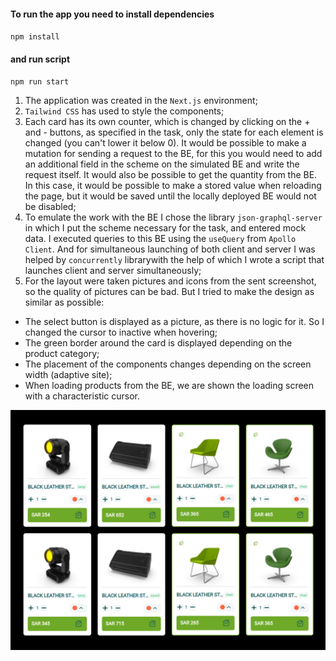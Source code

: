 #### To run the app you need to install dependencies
`npm install`
#### and run script
`npm run start`

  1. The application was created in the `Next.js` environment;
  2. `Tailwind CSS` has used to style the components;
  3. Each card has its own counter, which is changed by clicking on the + and - buttons, as specified in the task, only the state for each element is changed (you can't lower it below 0). It would be possible to make a mutation for sending a request to the BE, for this you would need to add an additional field in the scheme on the simulated BE and write the request itself. It would also be possible to get the quantity from the BE. In this case, it would be possible to make a stored value when reloading the page, but it would be saved until the locally deployed BE would not be disabled;
  4. To emulate the work with the BE I chose the library `json-graphql-server` in which I put the scheme necessary for the task, and entered mock data. I executed queries to this BE using the `useQuery` from `Apollo Client`. And for simultaneous launching of both client and server I was helped by `concurrently` librarywith the help of which I wrote a script that launches client and server simultaneously;
  5. For the layout were taken pictures and icons from the sent screenshot, so the quality of pictures can be bad. But I tried to make the design as similar as possible:
  - The select button is displayed as a picture, as there is no logic for it. So I changed the cursor to inactive when hovering;
  - The green border around the card is displayed depending on the product category;
  - The placement of the components changes depending on the screen width (adaptive site);
  - When loading products from the BE, we are shown the loading screen with a characteristic cursor.

![List of products](image.png)
